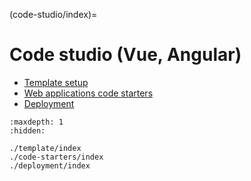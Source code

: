 (code-studio/index)=

# Code studio (Vue, Angular)

- [Template setup](./template/index)
- [Web applications code starters](./code-starters/index)
- [Deployment](./deployment/index)

```{toctree}
:maxdepth: 1
:hidden:

./template/index
./code-starters/index
./deployment/index
```
